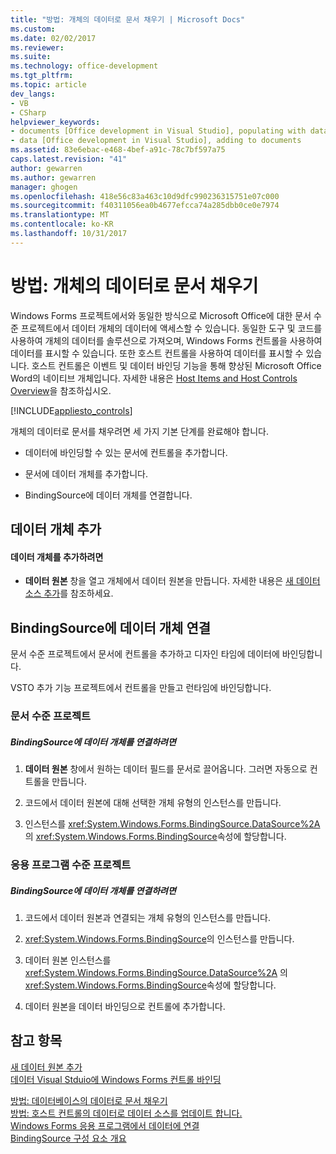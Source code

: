 ```yaml
---
title: "방법: 개체의 데이터로 문서 채우기 | Microsoft Docs"
ms.custom: 
ms.date: 02/02/2017
ms.reviewer: 
ms.suite: 
ms.technology: office-development
ms.tgt_pltfrm: 
ms.topic: article
dev_langs:
- VB
- CSharp
helpviewer_keywords:
- documents [Office development in Visual Studio], populating with data
- data [Office development in Visual Studio], adding to documents
ms.assetid: 83e6ebac-e468-4bef-a91c-78c7bf597a75
caps.latest.revision: "41"
author: gewarren
ms.author: gewarren
manager: ghogen
ms.openlocfilehash: 418e56c83a463c10d9dfc990236315751e07c000
ms.sourcegitcommit: f40311056ea0b4677efcca74a285dbb0ce0e7974
ms.translationtype: MT
ms.contentlocale: ko-KR
ms.lasthandoff: 10/31/2017
---
```

# <a name="how-to-populate-documents-with-data-from-objects"></a>방법: 개체의 데이터로 문서 채우기
  Windows Forms 프로젝트에서와 동일한 방식으로 Microsoft Office에 대한 문서 수준 프로젝트에서 데이터 개체의 데이터에 액세스할 수 있습니다. 동일한 도구 및 코드를 사용하여 개체의 데이터를 솔루션으로 가져오며, Windows Forms 컨트롤을 사용하여 데이터를 표시할 수 있습니다. 또한 호스트 컨트롤을 사용하여 데이터를 표시할 수 있습니다. 호스트 컨트롤은 이벤트 및 데이터 바인딩 기능을 통해 향상된 Microsoft Office Word의 네이티브 개체입니다. 자세한 내용은 [Host Items and Host Controls Overview](../vsto/host-items-and-host-controls-overview.md)을 참조하십시오.  
  
 [!INCLUDE[appliesto_controls](../vsto/includes/appliesto-controls-md.md)]  
  
 개체의 데이터로 문서를 채우려면 세 가지 기본 단계를 완료해야 합니다.  
  
-   데이터에 바인딩할 수 있는 문서에 컨트롤을 추가합니다.  
  
-   문서에 데이터 개체를 추가합니다.  
  
-   BindingSource에 데이터 개체를 연결합니다.   
  
## <a name="adding-a-data-object"></a>데이터 개체 추가  
  
#### <a name="to-add-a-data-object"></a>데이터 개체를 추가하려면  
  
-   **데이터 원본** 창을 열고 개체에서 데이터 원본을 만듭니다. 자세한 내용은 [새 데이터 소스 추가](/visualstudio/data-tools/add-new-data-sources)를 참조하세요.  
  
## <a name="connecting-the-data-object-to-the-bindingsource"></a>BindingSource에 데이터 개체 연결  
 문서 수준 프로젝트에서 문서에 컨트롤을 추가하고 디자인 타임에 데이터에 바인딩합니다.  
  
 VSTO 추가 기능 프로젝트에서 컨트롤을 만들고 런타임에 바인딩합니다.  
  
### <a name="document-level-projects"></a>문서 수준 프로젝트  
  
##### <a name="to-connect-the-data-object-to-the-bindingsource"></a>BindingSource에 데이터 개체를 연결하려면  
  
1.  **데이터 원본** 창에서 원하는 데이터 필드를 문서로 끌어옵니다. 그러면 자동으로 컨트롤을 만듭니다.  
  
2.  코드에서 데이터 원본에 대해 선택한 개체 유형의 인스턴스를 만듭니다.  
  
3.  인스턴스를 <xref:System.Windows.Forms.BindingSource.DataSource%2A> 의 <xref:System.Windows.Forms.BindingSource>속성에 할당합니다.  
  
### <a name="application-level-projects"></a>응용 프로그램 수준 프로젝트  
  
##### <a name="to-connect-the-data-object-to-the-bindingsource"></a>BindingSource에 데이터 개체를 연결하려면  
  
1.  코드에서 데이터 원본과 연결되는 개체 유형의 인스턴스를 만듭니다.  
  
2.  <xref:System.Windows.Forms.BindingSource>의 인스턴스를 만듭니다.  
  
3.  데이터 원본 인스턴스를 <xref:System.Windows.Forms.BindingSource.DataSource%2A> 의 <xref:System.Windows.Forms.BindingSource>속성에 할당합니다.  
  
4.  데이터 원본을 데이터 바인딩으로 컨트롤에 추가합니다.  
  
## <a name="see-also"></a>참고 항목  
 
 [새 데이터 원본 추가](/visualstudio/data-tools/add-new-data-sources)   
 [데이터 Visual Stduio에 Windows Forms 컨트롤 바인딩](/visualstudio/data-tools/bind-windows-forms-controls-to-data-in-visual-studio)
 
 [방법: 데이터베이스의 데이터로 문서 채우기](../vsto/how-to-populate-documents-with-data-from-a-database.md)   
 [방법: 호스트 컨트롤의 데이터로 데이터 소스를 업데이트 합니다.](../vsto/how-to-update-a-data-source-with-data-from-a-host-control.md)   
 [Windows Forms 응용 프로그램에서 데이터에 연결](/visualstudio/data-tools/connecting-to-data-in-windows-forms-applications)   
 [BindingSource 구성 요소 개요](/dotnet/framework/winforms/controls/bindingsource-component-overview)  
  
  